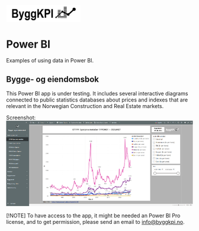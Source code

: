 <img src="Documents/Logo Black.png" alt="ByggKPI Logo" style="width: 200px" />  

# Power BI
Examples of using data in Power BI.

## Bygge- og eiendomsbok

This Power BI app is under testing. It includes several interactive diagrams connected to public statistics databases about prices and indexes that are relevant in the Norwegian Construction and Real Estate markets.

Screenshot:
<img src="Documents/Bygge- og eiendomsbok.png" alt="Bygge- og eiendomsbok" style="width: 1000px" />

[!NOTE]
To have access to the app, it might be needed an Power BI Pro license, and to get permission, please send an email to [info@byggkpi.no](mailto:info@byggkpi.no?subject[PowerBI%20Bygge]%20Access%20Bygge-%20og%20eiendom%20app).
